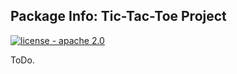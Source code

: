
## Package Info: Tic-Tac-Toe Project

[![license - apache 2.0](https://img.shields.io/:license-Apache%202.0-yellowgreen.svg)](https://opensource.org/licenses/Apache-2.0)

ToDo.

